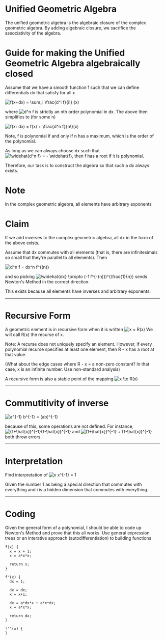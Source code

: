 # Unified Geometric Algebra

The unified geometric algebra is the algebraic closure of the complex geometric algebra.  By adding algebraic closure, we sacrifice the associativity of the algebra.

# Guide for making the Unified Geometric Algebra algebraically closed

Assume that we have a smooth function f such that we can define differentials dx that satisfy for all x

<img src="https://latex.codecogs.com/svg.latex?f(x&plus;dx)&space;=&space;\sum_i&space;\frac{d^i&space;f}{i!}&space;(x)" title="f(x+dx) = \sum_i \frac{d^i f}{i!} (x)" />

where <img src="https://latex.codecogs.com/svg.latex?d^n&space;f" title="d^n f" /> is strictly an nth order polynomial in dx.  The above then simplifies to (for some n)

<img src="https://latex.codecogs.com/svg.latex?f(x&plus;dx)&space;=&space;f(x)&space;&plus;&space;\frac{d^n&space;f}{n!}(x)" title="f(x+dx) = f(x) + \frac{d^n f}{n!}(x)" />

Note, f is polynomial if and only if n has a maximum, which is the order of the polynomial.

As long as we can always choose dx such that <img src="https://latex.codecogs.com/svg.latex?\widehat{d^n&space;f}&space;=&space;-&space;\widehat{f}" title="\widehat{d^n f} = - \widehat{f}" />, then f has a root if it is polynomial.

Therefore, our task is to construct the algebra so that such a dx always exists.

# Note

In the complex geometric algebra, all elements have arbitrary exponents

# Claim

If we add inverses to the complex geometric algebra, all dx in the form of the above exists.

Assume that dx commutes with all elements (that is, there are infinitesimals so small that they're parallel to all elements).  Then

<img src="https://latex.codecogs.com/svg.latex?d^n&space;f&space;=&space;dx^n&space;f^{(n)}" title="d^n f = dx^n f^{(n)}" />

and so picking <img src="https://latex.codecogs.com/svg.latex?\widehat{dx}&space;\propto&space;(-f&space;f^{-(n)})^{\frac{1}{n}}" title="\widehat{dx} \propto (-f f^{-(n)})^{\frac{1}{n}}" /> sends Newton's Method in the correct direction

This exists because all elements have inverses and arbitrary exponents.

---

# Recursive Form

A geometric element is in recursive form when it is written <img src="https://latex.codecogs.com/svg.latex?x&space;=&space;R(x)" title="x = R(x)" />  We will call R(x) the recurse of x.

Note: A recurse does not uniquely specify an element.  However, if every polynomial recurse specifies at least one element, then R - x has a root at that value.

(What about the edge cases where R - x = a non-zero constant?  In that case, x is an infinite number.  Use non-standard analysis)

A recursive form is also a stable point of the mapping <img src="https://latex.codecogs.com/svg.latex?x&space;\to&space;R(x)" title="x \to R(x)" />

---

# Commutitivity of inverse

<img src="https://latex.codecogs.com/svg.latex?a^{-1}&space;b^{-1}&space;=&space;(ab)^{-1}" title="a^{-1} b^{-1} = (ab)^{-1}" />

because of this, some operations are not defined.  For instance, <img src="https://latex.codecogs.com/svg.latex?(1&plus;\hat{x})^{-1}(1-\hat{x})^{-1}" title="(1+\hat{x})^{-1}(1-\hat{x})^{-1}" /> and <img src="https://latex.codecogs.com/svg.latex?(1&plus;\hat{x})^{-1}&space;&plus;&space;(1-\hat{x})^{-1}" title="(1+\hat{x})^{-1} + (1-\hat{x})^{-1}" /> both throw errors.

---

# Interpretation

Find interpretation of <img src="https://latex.codecogs.com/svg.latex?x&space;x^{-1}&space;=&space;1" title="x x^{-1} = 1" />

Given the number 1 as being a special direction that commutes with everything and i is a hidden dimension that commutes with everything. 

---

# Coding

Given the general form of a polynomial, I should be able to code up Newton's Method and prove that this all works.  Use general expression trees or an interative approach (autodifferentiation) to building functions

```
f(x) {
  x = x + 1;
  x = a*x*x;

  return x;
}
```
```
f'(x) {
  dx = 1;
  
  dx = dx;
  x = x+1;
  
  dx = a*dx*x + a*x*dx;
  x = a*x*x;
  
  return dx;
}
```
```
f''(x) {
}
